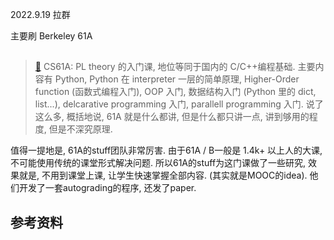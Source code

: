 2022.9.19 拉群

主要刷 Berkeley 61A

## 

>[🔗](http://yc.eethu.cn/?/article/12)
CS61A: PL theory 的入门课, 地位等同于国内的 C/C++编程基础. 主要内容有 Python, Python 在 interpreter 一层的简单原理, Higher-Order function (函数式编程入门), OOP 入门, 数据结构入门 (Python 里的 dict, list...), delcarative programming 入门, parallell programming 入门. 说了这么多, 概括地说, 61A 就是什么都讲, 但是什么都只讲一点, 讲到够用的程度, 但是不深究原理. 
>
值得一提地是, 61A的stuff团队非常厉害. 由于61A / B一般是 1.4k+ 以上人的大课, 不可能使用传统的课堂形式解决问题. 所以61A的stuff为这门课做了一些研究, 效果就是, 不用到课堂上课, 让学生快速掌握全部内容. (其实就是MOOC的idea). 他们开发了一套autograding的程序, 还发了paper. 

## 参考资料